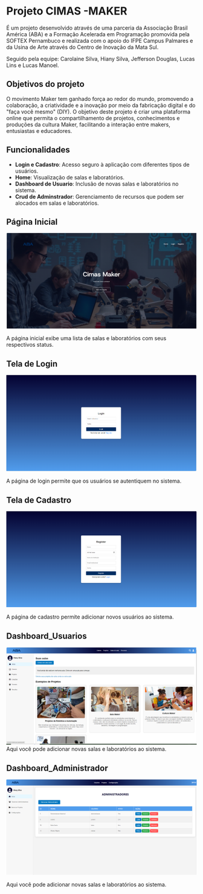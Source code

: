 # Projeto CIMAS -MAKER

É um projeto desenvolvido através de uma parceria da Associação Brasil América (ABA) e a Formação Acelerada em Programação promovida pela SOFTEX Pernambuco e realizada com o apoio do IFPE Campus Palmares e da Usina de Arte através do Centro de Inovação da Mata Sul.

Seguido pela equipe: Carolaine Silva, Hiany Silva, Jefferson Douglas, Lucas Lins e Lucas Manoel.

## Objetivos do projeto
O movimento Maker tem ganhado força ao redor do mundo, promovendo a colaboração, a criatividade e a inovação por meio da fabricação digital e do "faça você mesmo" (DIY). O objetivo deste projeto é criar uma plataforma online que permita o compartilhamento de projetos, conhecimentos e produções da cultura Maker, facilitando a interação entre makers, entusiastas e educadores.

## Funcionalidades

- **Login e Cadastro**: Acesso seguro à aplicação com diferentes tipos de usuários.
- **Home**: Visualização de salas e laboratórios.
- **Dashboard de Usuario**: Inclusão de novas salas e laboratórios no sistema.
- **Crud de Adminstrador**: Gerenciamento de recursos que podem ser alocados em salas e laboratórios.


## Página Inicial

![Página Inicial](./docs/home.png)

A página inicial exibe uma lista de salas e laboratórios com seus respectivos status.

## Tela de Login

![Tela de Login](./docs/login.png)

A página de login permite que os usuários se autentiquem no sistema.

## Tela de Cadastro

![Tela de Cadastro](./docs/registro.png)

A página de cadastro permite adicionar novos usuários ao sistema.


## Dashboard_Usuarios

![Dashboard_Usuarios](./docs/Dashboard_Usuarios.png)
Aqui você pode adicionar novas salas e laboratórios ao sistema.

## Dashboard_Administrador
![Dashboard_Administrador](./docs/Dashboard_Admin.png)

Aqui você pode adicionar novas salas e laboratórios ao sistema.



